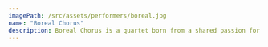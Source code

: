 ```yaml
---
imagePath: /src/assets/performers/boreal.jpg
name: "Boreal Chorus"
description: Boreal Chorus is a quartet born from a shared passion for simple, timeless melodies and authentic storytelling. Their music, a mix of original compositions and covers, is a vehicle for connection, community, self and collective care, and fun. Drawing inspiration from a diverse range of experience within Winnipeg’s music scene, each member brings their own unique style to the group. Boreal Chorus creates an inviting space where strings and song come together to offer something more than the sum of its parts—a home for both the musicians and their listeners.
---
```


